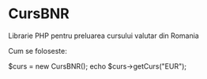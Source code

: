 # CursBNR
Librarie PHP pentru preluarea cursului valutar din Romania

Cum se foloseste:

$curs = new CursBNR();
echo $curs->getCurs("EUR");